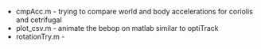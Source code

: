 - cmpAcc.m - trying to compare world and body accelerations for coriolis and cetrifugal
- plot_csv.m - animate the bebop on matlab similar to optiTrack
- rotationTry.m -  
